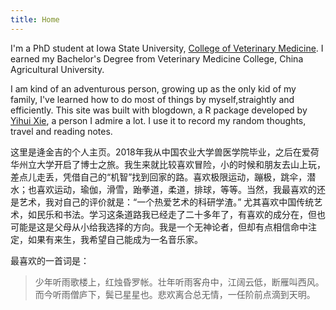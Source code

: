 ```yaml
---
title: Home
---
```


I'm a PhD student at Iowa State University,  [College of Veterinary Medicine](https://vetmed.iastate.edu/users/pjj0702).
I earned my Bachelor's Degree from Veterinary Medicine College, China Agricultural University. 

I am kind of an adventurous person, growing up as the only kid of my family, I've learned how to do most of things by myself,straightly and efficiently. This site was built with blogdown, a R package developed by [Yihui Xie](https://yihui.org), a person I admire a lot. I use it to record my random thoughts, travel and reading notes.

这里是逄金吉的个人主页。2018年我从中国农业大学兽医学院毕业，之后在爱荷华州立大学开启了博士之旅。我生来就比较喜欢冒险，小的时候和朋友去山上玩，差点儿走丢，凭借自己的“机智”找到回家的路。喜欢极限运动，蹦极，跳伞，潜水；也喜欢运动，瑜伽，滑雪，跆拳道，柔道，排球，等等。当然，我最喜欢的还是艺术，我对自己的评价就是：“一个热爱艺术的科研学渣。” 尤其喜欢中国传统艺术，如民乐和书法。学习这条道路我已经走了二十多年了，有喜欢的成分在，但也可能是这是父母从小给我选择的方向。我是一个无神论者，但却有点相信命中注定，如果有来生，我希望自己能成为一名音乐家。

最喜欢的一首词是：

> 少年听雨歌楼上，红烛昏罗帐。壮年听雨客舟中，江阔云低，断雁叫西风。 
> 而今听雨僧庐下，鬓已星星也。悲欢离合总无情，一任阶前点滴到天明。




